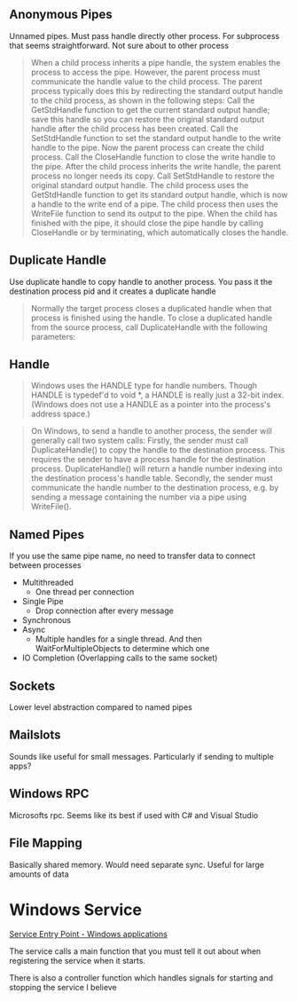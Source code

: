 ## Anonymous Pipes

Unnamed pipes. Must pass handle directly other process. For subprocess that
seems straightforward. Not sure about to other process

> When a child process inherits a pipe handle, the system enables the process to
> access the pipe. However, the parent process must communicate the handle value
> to the child process. The parent process typically does this by redirecting
> the standard output handle to the child process, as shown in the following
> steps: Call the GetStdHandle function to get the current standard output
> handle; save this handle so you can restore the original standard output
> handle after the child process has been created. Call the SetStdHandle
> function to set the standard output handle to the write handle to the pipe.
> Now the parent process can create the child process. Call the CloseHandle
> function to close the write handle to the pipe. After the child process
> inherits the write handle, the parent process no longer needs its copy. Call
> SetStdHandle to restore the original standard output handle. The child process
> uses the GetStdHandle function to get its standard output handle, which is now
> a handle to the write end of a pipe. The child process then uses the WriteFile
> function to send its output to the pipe. When the child has finished with the
> pipe, it should close the pipe handle by calling CloseHandle or by
> terminating, which automatically closes the handle.

## Duplicate Handle

Use duplicate handle to copy handle to another process. You pass it the
destination process pid and it creates a duplicate handle

> Normally the target process closes a duplicated handle when that process is
> finished using the handle. To close a duplicated handle from the source
> process, call DuplicateHandle with the following parameters:

## Handle

> Windows uses the HANDLE type for handle numbers. Though HANDLE is typedef'd to
> void \*, a HANDLE is really just a 32-bit index. (Windows does not use a
> HANDLE as a pointer into the process's address space.)

> On Windows, to send a handle to another process, the sender will generally
> call two system calls: Firstly, the sender must call DuplicateHandle() to copy
> the handle to the destination process. This requires the sender to have a
> process handle for the destination process. DuplicateHandle() will return a
> handle number indexing into the destination process's handle table. Secondly,
> the sender must communicate the handle number to the destination process, e.g.
> by sending a message containing the number via a pipe using WriteFile().

## Named Pipes

If you use the same pipe name, no need to transfer data to connect between
processes

- Multithreaded
  - One thread per connection
- Single Pipe
  - Drop connection after every message
- Synchronous
- Async
  - Multiple handles for a single thread. And then WaitForMultipleObjects to
    determine which one
- IO Completion (Overlapping calls to the same socket)

## Sockets

Lower level abstraction compared to named pipes

## Mailslots

Sounds like useful for small messages. Particularly if sending to multiple apps?

## Windows RPC

Microsofts rpc. Seems like its best if used with C# and Visual Studio

## File Mapping

Basically shared memory. Would need separate sync. Useful for large amounts of
data

# Windows Service

[Service Entry Point - Windows applications](https://docs.microsoft.com/en-us/windows/desktop/Services/service-entry-point)

The service calls a main function that you must tell it out about when
registering the service when it starts.

There is also a controller function which handles signals for starting and
stopping the service I believe
